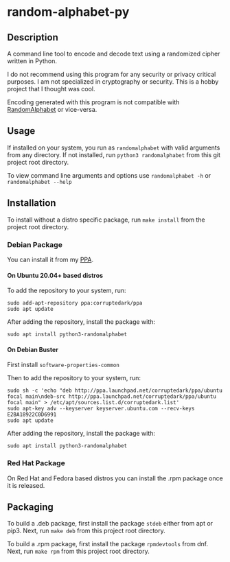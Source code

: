# random-alphabet-py
## Description
A command line tool to encode and decode text using a randomized cipher written in Python.

I do not recommend using this program for any security or privacy critical purposes. 
I am not specialized in cryptography or security. This is a hobby project that I thought was cool.

Encoding generated with this program is not compatible with [RandomAlphabet](https://github.com/CorruptedArk/RandomAlphabet) or vice-versa.

## Usage
If installed on your system, you run as `randomalphabet` with valid arguments from any directory. 
If not installed, run `python3 randomalphabet` from this git project root directory. 

To view command line arguments and options use `randomalphabet -h` or `randomalphabet --help`

## Installation
To install without a distro specific package, run `make install` from the project root directory.

### Debian Package
You can install it from my [PPA](https://launchpad.net/~corruptedark/+archive/ubuntu/ppa).

#### On Ubuntu 20.04+ based distros 
To add the repository to your system, run:
```
sudo add-apt-repository ppa:corruptedark/ppa
sudo apt update
```
After adding the repository, install the package with: 

`sudo apt install python3-randomalphabet`

#### On Debian Buster
First install `software-properties-common`
	
Then to add the repository to your system, run:
```
sudo sh -c 'echo "deb http://ppa.launchpad.net/corruptedark/ppa/ubuntu focal main\ndeb-src http://ppa.launchpad.net/corruptedark/ppa/ubuntu focal main" > /etc/apt/sources.list.d/corruptedark.list'
sudo apt-key adv --keyserver keyserver.ubuntu.com --recv-keys E2BA18922C0D6991
sudo apt update
```
After adding the repository, install the package with: 

`sudo apt install python3-randomalphabet`

### Red Hat Package
On Red Hat and Fedora based distros you can install the .rpm package once it is released.

## Packaging
To build a .deb package, first install the package `stdeb` either from apt or pip3. 
Next, run `make deb` from this project root directory.

To build a .rpm package, first install the package `rpmdevtools` from dnf.
Next, run `make rpm` from this project root directory.
